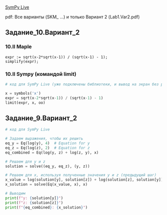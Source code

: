 [SymPy Live](https://live.sympy.org)

pdf: Все варианты (SKM_ ...) и только Вариант 2 (Lab1.Var2.pdf)

## Задание_10.Вариант_2
### 10.II Maple
```maple
expr := sqrt(x-2*sqrt(x-1)) / (sqrt(x-1) - 1);
simplify(expr);
```
### 10.II Sympy (командой limit)
```python
# код для SymPy Live (уже подключены библиотеки, и вывод на экран без print)

x = symbols('x')
expr = sqrt(x-2*sqrt(x-1)) / (sqrt(x-1) - 1)
limit(expr, x, oo)
```

## Задание_9.Вариант_2

```python
# код для SymPy Live

# Задаем выражения, чтобы их решить
eq_y = Eq(log(y), 4)  # Equation for y
eq_z = Eq(log(z), 2)  # Equation for z
eq_combined = Eq(log(y, z) + log(z, y), x)

# Решаем для y и z
solution = solve((eq_y, eq_z), (y, z))

# Решаем для x, используя полученные значения y и z (предыдущий шаг)
x_value = log(solution[y], solution[z]) + log(solution[z], solution[y])
x_solution = solve(Eq(x_value, x), x)

# Выводим
print(f"y: {solution[y]}")
print(f"z: {solution[z]}")
print(f"{eq_combined}: {x_solution}")
```
